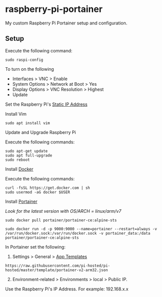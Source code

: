 # raspberry-pi-portainer
My custom Raspberry Pi Portainer setup and configuration. 

## Setup

Execute the following command:

```
sudo raspi-config
```

To turn on the following
- Interfaces > VNC > Enable
- System Options > Network at Boot > Yes
- Display Options > VNC Resolution > Highest
- Update

Set the Raspberry Pi's [Static IP Address](https://www.tomshardware.com/how-to/static-ip-raspberry-pi)

Install Vim

```
sudo apt install vim
```

Update and Upgrade Raspberry Pi

Execute the following commands:

```
sudo apt-get update
sudo apt full-upgrade
sudo reboot
```

Install [Docker](https://docs.docker.com/engine/install/raspberry-pi-os/#uninstall-old-versions)

Execute the following commands:

```
curl -fsSL https://get.docker.com | sh
sudo usermod -aG docker $USER
```

Install [Portainer](https://hub.docker.com/r/portainer/portainer-ce/tags)

*Look for the latest version with OS/ARCH = linux/arm/v7*

```
sudo docker pull portainer/portainer-ce:alpine-sts

sudo docker run -d -p 9000:9000 --name=portainer --restart=always -v /var/run/docker.sock:/var/run/docker.sock -v portainer_data:/data portainer/portainer-ce:alpine-sts
```

In Portainer set the following: 

1. Settings > General > [App Templates](https://github.com/novaspirit/pi-hosted?tab=readme-ov-file#login-to-portainer-to-update-the-app-template)

```
https://raw.githubusercontent.com/pi-hosted/pi-hosted/master/template/portainer-v2-arm32.json
```

2. Environment-related > Environments > local > Public IP. 

Use the Raspberry Pi's IP Address. For example: 192.168.x.x